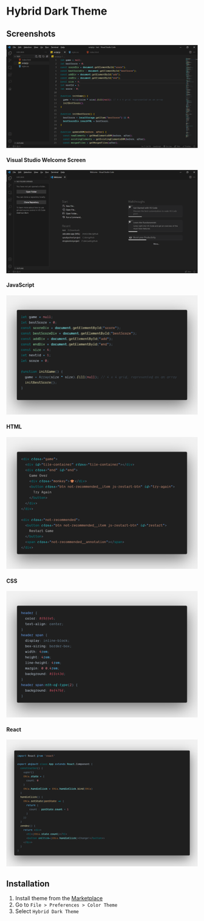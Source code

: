 # Hybrid Dark Theme

## Screenshots

<div align="center">
	<img src="https://github.com/stanislavcodes/hybrid-dark-theme/blob/main/images/vscode-window.png">
</div>
	
#### Visual Studio Welcome Screen
  
  <div align="center">
    <img src="https://github.com/stanislavcodes/hybrid-dark-theme/blob/main/images/vscode-welcome-window.png">
  </div>
	
#### JavaScript
  
  <div align="center">
    <img src="https://github.com/stanislavcodes/hybrid-dark-theme/blob/main/images/js-code.png">
  </div>
	
#### HTML
  
  <div align="center">
    <img src="https://github.com/stanislavcodes/hybrid-dark-theme/blob/main/images/html-code.png">
  </div>
	
#### CSS 
  
  <div align="center">
    <img src="https://github.com/stanislavcodes/hybrid-dark-theme/blob/main/images/css-code.png">
  </div>
	
#### React
  
  <div align="center">
    <img src="https://github.com/stanislavcodes/hybrid-dark-theme/blob/main/images/react-code.png">
  </div>

## Installation

1. Install theme from the [Marketplace](https://marketplace.visualstudio.com/items?itemName=StanislavKorchevskyi.hybrid-dark-theme)
2. Go to `File > Preferences > Color Theme`
3. Select `Hybrid Dark Theme`
